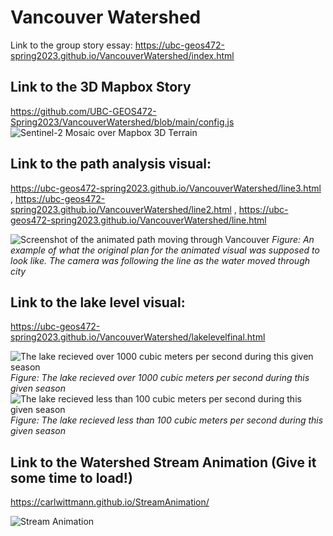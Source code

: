 # Vancouver Watershed
Link to the group story essay: https://ubc-geos472-spring2023.github.io/VancouverWatershed/index.html

## Link to the 3D Mapbox Story
https://github.com/UBC-GEOS472-Spring2023/VancouverWatershed/blob/main/config.js
![Sentinel-2 Mosaic over Mapbox 3D Terrain](https://github.com/UBC-GEOS472-Spring2023/VancouverWatershed/blob/main/3dpic.png)

## Link to the path analysis visual:
https://ubc-geos472-spring2023.github.io/VancouverWatershed/line3.html , https://ubc-geos472-spring2023.github.io/VancouverWatershed/line2.html , https://ubc-geos472-spring2023.github.io/VancouverWatershed/line.html

![Screenshot of the animated path moving through Vancouver](https://ubc-geos472-spring2023.github.io/VancouverWatershed/animation.png)
*Figure: An example of what the original plan for the animated visual was supposed to look like. The camera was following the line as the water moved through city*

## Link to the lake level visual: 
https://ubc-geos472-spring2023.github.io/VancouverWatershed/lakelevelfinal.html

![The lake recieved over 1000 cubic meters per second during this given season](https://ubc-geos472-spring2023.github.io/VancouverWatershed/bluevisual.png)
*Figure: The lake recieved over 1000 cubic meters per second during this given season*
![The lake recieved less than 100 cubic meters per second during this given season](https://ubc-geos472-spring2023.github.io/VancouverWatershed/redvisual.png)
*Figure: The lake recieved less than 100 cubic meters per second during this given season*


## Link to the Watershed Stream Animation (Give it some time to load!)
https://carlwittmann.github.io/StreamAnimation/

![Stream Animation](https://ubc-geos472-spring2023.github.io/VancouverWatershed/streamanimationpic.png)


